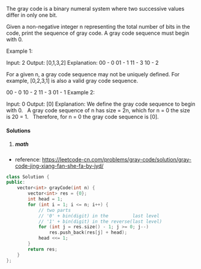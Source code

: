 The gray code is a binary numeral system where two successive values differ in only one bit.

Given a non-negative integer n representing the total number of bits in the code, print the sequence of gray code. A gray code sequence must begin with 0.

Example 1:

Input: 2
Output: [0,1,3,2]
Explanation:
00 - 0
01 - 1
11 - 3
10 - 2

For a given n, a gray code sequence may not be uniquely defined.
For example, [0,2,3,1] is also a valid gray code sequence.

00 - 0
10 - 2
11 - 3
01 - 1
Example 2:

Input: 0
Output: [0]
Explanation: We define the gray code sequence to begin with 0.
             A gray code sequence of n has size = 2n, which for n = 0 the size is 20 = 1.
             Therefore, for n = 0 the gray code sequence is [0].


#### Solutions

1. ##### math

- reference: https://leetcode-cn.com/problems/gray-code/solution/gray-code-jing-xiang-fan-she-fa-by-jyd/



```cpp
class Solution {
public:
    vector<int> grayCode(int n) {
        vector<int> res = {0};
        int head = 1;
        for (int i = 1; i <= n; i++) {
            // two parts
            // '0' + bin(digit) in the         last level
            // '1' + bin(digit) in the reverse(last level)
            for (int j = res.size() - 1; j >= 0; j--)
                res.push_back(res[j] + head);
            head <<= 1;
        }
        return res;
    }
};
```
